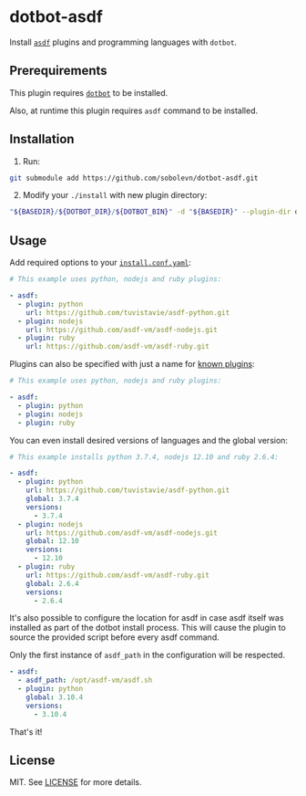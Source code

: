 # dotbot-asdf

Install [`asdf`](https://github.com/asdf-vm/asdf) plugins and programming languages with `dotbot`.

## Prerequirements

This plugin requires [`dotbot`](https://github.com/anishathalye/dotbot/) to be installed.

Also, at runtime this plugin requires `asdf` command to be installed.

## Installation

1. Run:

```bash
git submodule add https://github.com/sobolevn/dotbot-asdf.git
```

2. Modify your `./install` with new plugin directory:

```bash
"${BASEDIR}/${DOTBOT_DIR}/${DOTBOT_BIN}" -d "${BASEDIR}" --plugin-dir dotbot-asdf -c "${CONFIG}" "${@}"
```

## Usage

Add required options to your [`install.conf.yaml`](/example.yaml):

```yaml
# This example uses python, nodejs and ruby plugins:

- asdf:
  - plugin: python
    url: https://github.com/tuvistavie/asdf-python.git
  - plugin: nodejs
    url: https://github.com/asdf-vm/asdf-nodejs.git
  - plugin: ruby
    url: https://github.com/asdf-vm/asdf-ruby.git
```

Plugins can also be specified with just a name for [known plugins](https://asdf-vm.com/#/plugins-all?id=plugin-list):

```yaml
# This example uses python, nodejs and ruby plugins:

- asdf:
  - plugin: python
  - plugin: nodejs
  - plugin: ruby
```

You can even install desired versions of languages and the global version:

```yaml
# This example installs python 3.7.4, nodejs 12.10 and ruby 2.6.4:

- asdf:
  - plugin: python
    url: https://github.com/tuvistavie/asdf-python.git
    global: 3.7.4
    versions:
      - 3.7.4
  - plugin: nodejs
    url: https://github.com/asdf-vm/asdf-nodejs.git
    global: 12.10
    versions:
      - 12.10
  - plugin: ruby
    url: https://github.com/asdf-vm/asdf-ruby.git
    global: 2.6.4
    versions:
      - 2.6.4
```

It's also possible to configure the location for asdf in case asdf itself was
installed as part of the dotbot install process. This will cause the plugin to
source the provided script before every asdf command.

Only the first instance of `asdf_path` in the configuration will be respected.

```yaml
- asdf:
  - asdf_path: /opt/asdf-vm/asdf.sh
  - plugin: python
    global: 3.10.4
    versions:
      - 3.10.4
```

That's it!

## License

MIT. See [LICENSE](/LICENSE) for more details.
